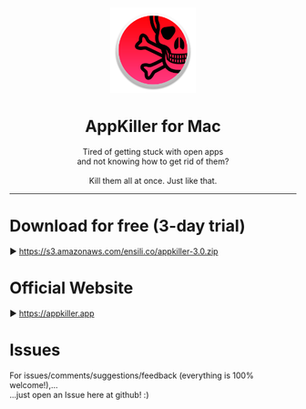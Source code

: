 <p align=center>
  <img height="150px" src="https://github.com/enSili-co/appkiller/raw/main/images/logo.png"/>
</p>
<h1 align=center>AppKiller for Mac</h1>
<p align=center>
  Tired of getting stuck with open apps<br>and not knowing how to get rid of them?<br><br>Kill them all at once. Just like that.
</p>


---

# Download for free (3-day trial)

▶︎ https://s3.amazonaws.com/ensili.co/appkiller-3.0.zip

# Official Website

▶︎ https://appkiller.app

# Issues

For issues/comments/suggestions/feedback (everything is 100% welcome!),...    
...just open an Issue here at github! :)
